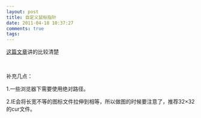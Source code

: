 ```yaml
---
layout: post
title: 自定义鼠标指针
date: 2011-04-18 10:37:27
comments: true
tags: 
---
```


[这篇文章](http://vivienchen.com/?p=225 "给光标(cursor)属性添加url值")讲的比较清楚

&nbsp;

补充几点：

1.一些浏览器下需要使用绝对路径。

2.IE会将长宽不等的图标文件拉伸到相等，所以做图的时候要注意了，推荐32×32的cur文件。